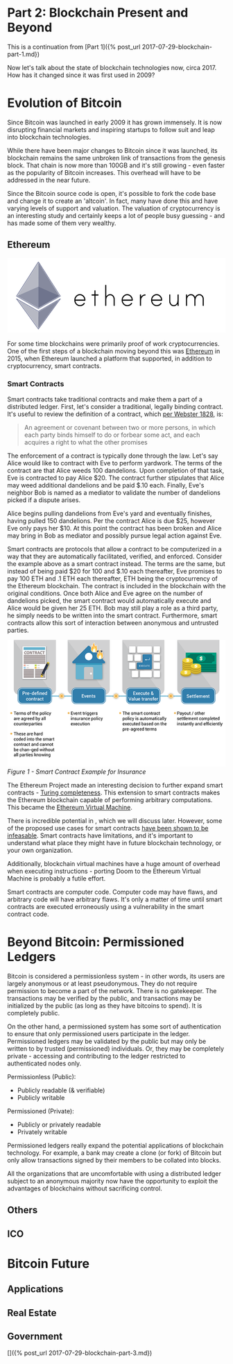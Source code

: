# Part 2: Blockchain Present and Beyond

This is a continuation from [Part 1]({% post_url 2017-07-29-blockchain-part-1.md})

Now let's talk about the state of blockchain technologies now, circa 2017. How has it changed since it was first used in 2009?

# Evolution of Bitcoin

Since Bitcoin was launched in early 2009 it has grown immensely. It is now disrupting financial markets and inspiring startups to follow suit and leap into blockchain technologies. 

While there have been major changes to Bitcoin since it was launched, its blockchain remains the same unbroken link of transactions from the genesis block. That chain is now more than 100GB and it's still growing - even faster as the popularity of Bitcoin increases. This overhead will have to be addressed in the near future. 

Since the Bitcoin source code is open, it's possible to fork the code base and change it to create an 'altcoin'. In fact, many have done this and have varying levels of support and valuation. The valuation of cryptocurrency is an interesting study and certainly keeps a lot of people busy guessing - and has made some of them very wealthy. 



## Ethereum

![Ethereum](/assets/images/posts/2017/ethereum.png)

For some time blockchains were primarily proof of work cryptocurrencies. One of the first steps of a blockchain moving beyond this was [Ethereum](https://en.wikipedia.org/wiki/Ethereum) in 2015, when Ethereum launched a platform that supported, in addition to cryptocurrency, smart contracts.

### Smart Contracts

Smart contracts take traditional contracts and make them a part of a distributed ledger. First, let's consider a traditional, legally binding contract. It's useful to review the definition of a contract, which [per Webster 1828](http://webstersdictionary1828.com/Dictionary/contract), is:

> An agreement or covenant between two or more persons, in which each party binds himself to do or forbear some act, and each acquires a right to what the other promises

The enforcement of a contract is typically done through the law. Let's say Alice would like to contract with Eve to perform yardwork. The terms of the contract are that Alice weeds 100 dandelions. Upon completion of that task, Eve is contracted to pay Alice $20. The contract further stipulates that Alice may weed additional dandelions and be paid $.10 each. Finally, Eve's neighbor Bob is named as a mediator to validate the number of dandelions picked if a dispute arises. 

Alice begins pulling dandelions from Eve's yard and eventually finishes, having pulled 150 dandelions. Per the contract Alice is due $25, however Eve only pays her $10. At this point the contract has been broken and Alice may bring in Bob as mediator and possibly pursue legal action against Eve.

Smart contracts are protocols that allow a contract to be computerized in a way that they are automatically facilitated, verified, and enforced. Consider the example above as a smart contract instead. The terms are the same, but instead of being paid $20 for 100 and $.10 each thereafter, Eve promises to pay 100 ETH and .1 ETH each thereafter, ETH being the cryptocurrency of the Ethereum blockchain. The contract is included in the blockchain with the original conditions. Once both Alice and Eve agree on the number of dandelions picked, the smart contract would automatically execute and Alice would be given her 25 ETH. Bob may still play a role as a third party, he simply needs to be written into the smart contract. Furthermore, smart contracts allow this sort of interaction between anonymous and untrusted parties.

![Smart contract](/assets/images/posts/2017/smart-contract.png)
*Figure 1 - Smart Contract Example for Insurance*

The Ethereum Project made an interesting decision to further expand smart contracts - [Turing completeness](https://en.wikipedia.org/wiki/Turing_completeness). This extension to smart contracts makes the Ethereum blockchain capable of performing arbitrary computations. This became the [Ethereum Virtual Machine](https://en.wikipedia.org/wiki/Ethereum#Ethereum_Virtual_Machine). 

There is incredible potential in , which we will discuss later. However, some of the proposed use cases for smart contracts [have been shown to be infeasable](https://www.coindesk.com/three-smart-contract-misconceptions/). Smart contracts have limitations, and it's important to understand what place they might have in future blockchain technology, or your own organization. 

Additionally, blockchain virtual machines have a huge amount of overhead when executing instructions - porting Doom to the Ethereum Virtual Machine is probably a futile effort.

Smart contracts are computer code. Computer code may have flaws, and arbitrary code will have arbitrary flaws. It's only a matter of time until smart contracts are executed erroneously using a vulnerability in the smart contract code. 



# Beyond Bitcoin: Permissioned Ledgers

Bitcoin is considered a permissionless system - in other words, its users are largely anonymous or at least pseudonymous. They do not require permission to become a part of the network. There is no gatekeeper. The transactions may be verified by the public, and transactions may be initialized by the public (as long as they have bitcoins to spend). It is completely public. 

On the other hand, a permissioned system has some sort of authentication to ensure that only permissioned users participate in the ledger. Permissioned ledgers may be validated by the public but may only be written to by trusted (permissioned) individuals. Or, they may be completely private - accessing and contributing to the ledger restricted to authenticated nodes only. 

Permissionless (Public):
* Publicly readable (& verifiable)
* Publicly writable

Permissioned (Private):
* Publicly or privately readable
* Privately writable

Permissioned ledgers really expand the potential applications of blockchain technology. For example, a bank may create a clone (or fork) of Bitcoin but only allow transactions signed by their members to be collated into blocks.

All the organizations that are uncomfortable with using a distributed ledger subject to an anonymous majority now have the opportunity to exploit the advantages of blockchains without sacrificing control. 

## Others

## ICO

# Bitcoin Future

## Applications

## Real Estate

## Government

[]({% post_url 2017-07-29-blockchain-part-3.md})